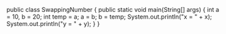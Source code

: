 public class SwappingNumber {
    public static void main(String[] args)
    {
        int a = 10, b = 20;
        int temp = a;
        a = b;
        b = temp;
        System.out.println("x = " + x);
        System.out.println("y = " + y);
    }
}

